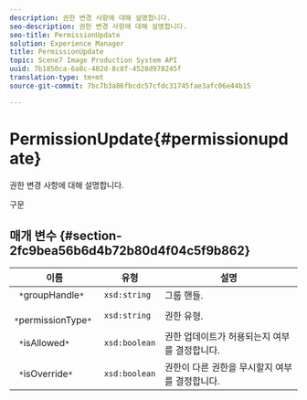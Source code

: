 ```yaml
---
description: 권한 변경 사항에 대해 설명합니다.
seo-description: 권한 변경 사항에 대해 설명합니다.
seo-title: PermissionUpdate
solution: Experience Manager
title: PermissionUpdate
topic: Scene7 Image Production System API
uuid: 7b1850ca-6a8c-402d-8c8f-4528d978245f
translation-type: tm+mt
source-git-commit: 7bc7b3a86fbcdc57cfdc31745fae3afc06e44b15

---
```



# PermissionUpdate{#permissionupdate}

권한 변경 사항에 대해 설명합니다.

구문

## 매개 변수 {#section-2fc9bea56b6d4b72b80d4f04c5f9b862}

| 이름 | 유형 | 설명 |
|---|---|---|
| ` *`groupHandle`*` | `xsd:string` | 그룹 핸들. |
| ` *`permissionType`*` | `xsd:string` | 권한 유형. |
| ` *`isAllowed`*` | `xsd:boolean` | 권한 업데이트가 허용되는지 여부를 결정합니다. |
| ` *`isOverride`*` | `xsd:boolean` | 권한이 다른 권한을 무시할지 여부를 결정합니다. |

